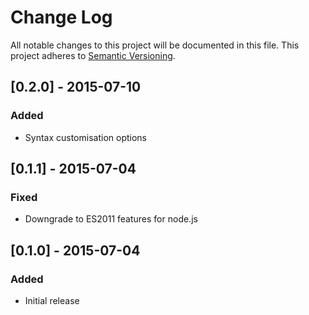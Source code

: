 # Change Log
All notable changes to this project will be documented in this file.
This project adheres to [Semantic Versioning](http://semver.org/).

## [0.2.0] - 2015-07-10
### Added
- Syntax customisation options

## [0.1.1] - 2015-07-04
### Fixed
- Downgrade to ES2011 features for node.js

## [0.1.0] - 2015-07-04
### Added
- Initial release
